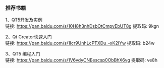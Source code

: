 ### 推荐书籍

1、QT5开发及实例  
链接: https://pan.baidu.com/s/10H8h3nhDsbOtCmpvEbUT8g 提取码: 9kgn

2、Qt Creator快速入门  
链接: https://pan.baidu.com/s/1Icr9UnhLcPTXDu_-xK2IYw 提取码: b24w

3、QT5 编程入门  
链接: https://pan.baidu.com/s/1V6vdyCNEescsp0ObBhX6vg 提取码: ve8h

